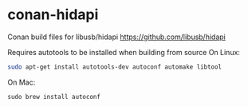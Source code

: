 # conan-hidapi
Conan build files for libusb/hidapi https://github.com/libusb/hidapi

Requires autotools to be installed when building from source
On Linux: 
```sh
sudo apt-get install autotools-dev autoconf automake libtool
```

On Mac: 
```
sudo brew install autoconf
```